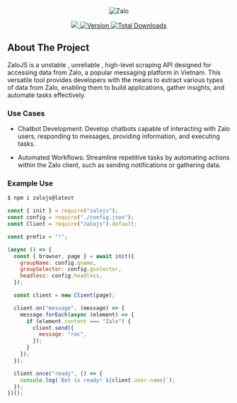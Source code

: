 
<div align="center">
<p>
  <img src="https://raw.githubusercontent.com/DaQMinh/Zalojs/main/public/logo.svg" alt="Zalo">


</p>
<a href="https://zalo.me/g/dcbase359">
<img src="https://img.shields.io/badge/chat-join-blue?style=flat-square&logo=zalo">
</a>
<a href="https://www.npmjs.com/package/zalojs">
  <img src="https://img.shields.io/npm/v/zalojs.svg?style=flat-square" alt="Version">
  <img src="https://img.shields.io/npm/dt/zalojs.svg?style=flat-square" alt="Total Downloads">
</a>


</div>

<!-- ABOUT THE PROJECT -->
## About The Project
ZaloJS is a unstable , unreliable , high-level scraping API designed for accessing data from Zalo, a popular messaging platform in Vietnam. This versatile tool provides developers with the means to extract various types of data from Zalo, enabling them to build applications, gather insights, and automate tasks effectively.
<!-- GETTING STARTED -->
### Use Cases
- Chatbot Development: Develop chatbots capable of interacting with Zalo users, responding to messages, providing information, and executing tasks.

- Automated Workflows: Streamline repetitive tasks by automating actions within the Zalo client, such as sending notifications or gathering data.


### Example Use
```sh
$ npm i zalojs@latest
```

```js
const { init } = require("zalojs");
const config = require("./config.json");
const Client = require("zalojs").default;

const prefix = "!";

(async () => {
  const { browser, page } = await init({
    groupName: config.gname,
    groupSelector: config.gselector,
    headless: config.headless,
  });

  const client = new Client(page);

  client.on("message", (message) => {
    message.forEach(async (element) => {
      if (element.content === "Zalo") {
        client.send({
          message: "rac",
        });
      }
    });
  });

  client.once("ready", () => {
    console.log(`Bot is ready! ${client.user.name}`);
  });
})();

```
